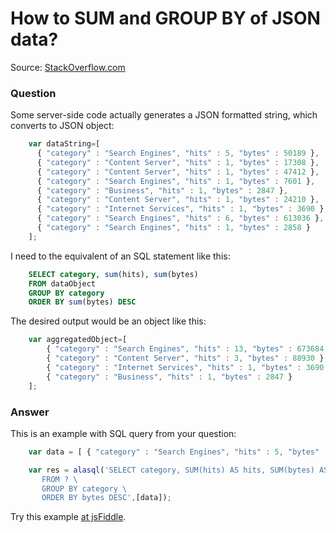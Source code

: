 # How to SUM and GROUP BY of JSON data?

Source: [StackOverflow.com](http://stackoverflow.com/questions/11199653/javascript-sum-and-group-by-of-json-data/27637293#27637293)

### Question
Some server-side code actually generates a JSON formatted string, which converts to JSON object:
```js
    var dataString=[ 
      { "category" : "Search Engines", "hits" : 5, "bytes" : 50189 },
      { "category" : "Content Server", "hits" : 1, "bytes" : 17308 },
      { "category" : "Content Server", "hits" : 1, "bytes" : 47412 },
      { "category" : "Search Engines", "hits" : 1, "bytes" : 7601 },
      { "category" : "Business", "hits" : 1, "bytes" : 2847 },
      { "category" : "Content Server", "hits" : 1, "bytes" : 24210 },
      { "category" : "Internet Services", "hits" : 1, "bytes" : 3690 },
      { "category" : "Search Engines", "hits" : 6, "bytes" : 613036 },
      { "category" : "Search Engines", "hits" : 1, "bytes" : 2858 } 
    ];
```

I need to the equivalent of an SQL statement like this:
```sql
    SELECT category, sum(hits), sum(bytes) 
    FROM dataObject
    GROUP BY category
    ORDER BY sum(bytes) DESC
```

The desired output would be an object like this:
```js
    var aggregatedObject=[ 
        { "category" : "Search Engines", "hits" : 13, "bytes" : 673684 },
        { "category" : "Content Server", "hits" : 3, "bytes" : 88930 },
        { "category" : "Internet Services", "hits" : 1, "bytes" : 3690 },
        { "category" : "Business", "hits" : 1, "bytes" : 2847 } 
    ];
```

### Answer
This is an example with SQL query from your question:
```js
    var data = [ { "category" : "Search Engines", "hits" : 5, "bytes" : 50189 },...;

    var res = alasql('SELECT category, SUM(hits) AS hits, SUM(bytes) AS bytes \
       FROM ? \
       GROUP BY category \
       ORDER BY bytes DESC',[data]);
```
Try this example [at jsFiddle](http://jsfiddle.net/agershun/L8471bnk/1/).

